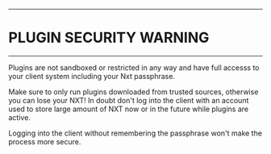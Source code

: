 ----
# PLUGIN SECURITY WARNING #

----
Plugins are not sandboxed or restricted in any way and have full accesss
to your client system including your Nxt passphrase.

Make sure to only run plugins downloaded from trusted sources, otherwise
you can lose your NXT! In doubt don't log into the client with an account
used to store large amount of NXT now or in the future while plugins
are active.

Logging into the client without remembering the passphrase won't make
the process more secure.
